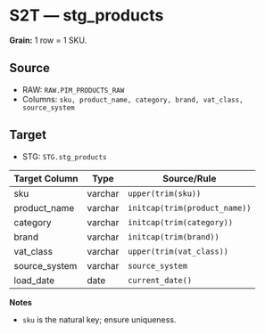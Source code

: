 # S2T — stg_products

**Grain:** 1 row = 1 SKU.

## Source
- RAW: `RAW.PIM_PRODUCTS_RAW`
- Columns: `sku, product_name, category, brand, vat_class, source_system`

## Target
- STG: `STG.stg_products`

| Target Column | Type | Source/Rule |
|---|---|---|
| sku           | varchar | `upper(trim(sku))` |
| product_name  | varchar | `initcap(trim(product_name))` |
| category      | varchar | `initcap(trim(category))` |
| brand         | varchar | `initcap(trim(brand))` |
| vat_class     | varchar | `upper(trim(vat_class))` |
| source_system | varchar | `source_system` |
| load_date     | date    | `current_date()` |

**Notes**
- `sku` is the natural key; ensure uniqueness.


